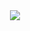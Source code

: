 
<div id = "header" align = "center">
  <img src = "https://media.giphy.com/media/l46Cy1rHbQ92uuLXa/giphy.gif">
</div>
<!--
**akash95/akash95** is a ✨ _special_ ✨ repository because its `README.md` (this file) appears on your GitHub profile.

Here are some ideas to get you started:
### Hi 👋
Akash here

- 🔭 I’m currently working on ...
- 🌱 I’m currently learning ...
- 👯 I’m looking to collaborate on ...
- 🤔 I’m looking for help with ...
- 💬 Ask me about ...
- 📫 How to reach me: ...
- 😄 Pronouns: ...
- ⚡ Fun fact: ...
-->
